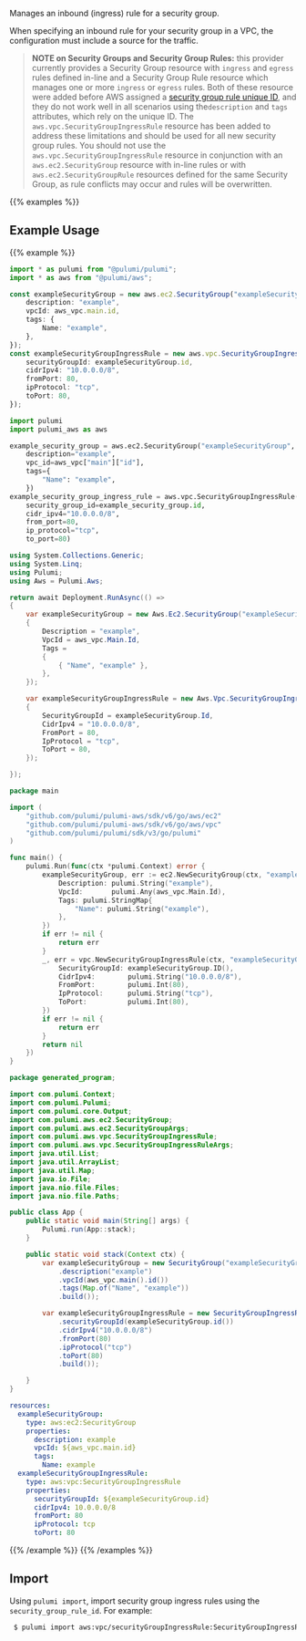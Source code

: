 Manages an inbound (ingress) rule for a security group.

When specifying an inbound rule for your security group in a VPC, the configuration must include a source for the traffic.

> **NOTE on Security Groups and Security Group Rules:** this provider currently provides a Security Group resource with `ingress` and `egress` rules defined in-line and a Security Group Rule resource which manages one or more `ingress` or
`egress` rules. Both of these resource were added before AWS assigned a [security group rule unique ID](https://docs.aws.amazon.com/AWSEC2/latest/UserGuide/security-group-rules.html), and they do not work well in all scenarios using the`description` and `tags` attributes, which rely on the unique ID.
The `aws.vpc.SecurityGroupIngressRule` resource has been added to address these limitations and should be used for all new security group rules.
You should not use the `aws.vpc.SecurityGroupIngressRule` resource in conjunction with an `aws.ec2.SecurityGroup` resource with in-line rules or with `aws.ec2.SecurityGroupRule` resources defined for the same Security Group, as rule conflicts may occur and rules will be overwritten.

{{% examples %}}
## Example Usage
{{% example %}}

```typescript
import * as pulumi from "@pulumi/pulumi";
import * as aws from "@pulumi/aws";

const exampleSecurityGroup = new aws.ec2.SecurityGroup("exampleSecurityGroup", {
    description: "example",
    vpcId: aws_vpc.main.id,
    tags: {
        Name: "example",
    },
});
const exampleSecurityGroupIngressRule = new aws.vpc.SecurityGroupIngressRule("exampleSecurityGroupIngressRule", {
    securityGroupId: exampleSecurityGroup.id,
    cidrIpv4: "10.0.0.0/8",
    fromPort: 80,
    ipProtocol: "tcp",
    toPort: 80,
});
```
```python
import pulumi
import pulumi_aws as aws

example_security_group = aws.ec2.SecurityGroup("exampleSecurityGroup",
    description="example",
    vpc_id=aws_vpc["main"]["id"],
    tags={
        "Name": "example",
    })
example_security_group_ingress_rule = aws.vpc.SecurityGroupIngressRule("exampleSecurityGroupIngressRule",
    security_group_id=example_security_group.id,
    cidr_ipv4="10.0.0.0/8",
    from_port=80,
    ip_protocol="tcp",
    to_port=80)
```
```csharp
using System.Collections.Generic;
using System.Linq;
using Pulumi;
using Aws = Pulumi.Aws;

return await Deployment.RunAsync(() => 
{
    var exampleSecurityGroup = new Aws.Ec2.SecurityGroup("exampleSecurityGroup", new()
    {
        Description = "example",
        VpcId = aws_vpc.Main.Id,
        Tags = 
        {
            { "Name", "example" },
        },
    });

    var exampleSecurityGroupIngressRule = new Aws.Vpc.SecurityGroupIngressRule("exampleSecurityGroupIngressRule", new()
    {
        SecurityGroupId = exampleSecurityGroup.Id,
        CidrIpv4 = "10.0.0.0/8",
        FromPort = 80,
        IpProtocol = "tcp",
        ToPort = 80,
    });

});
```
```go
package main

import (
	"github.com/pulumi/pulumi-aws/sdk/v6/go/aws/ec2"
	"github.com/pulumi/pulumi-aws/sdk/v6/go/aws/vpc"
	"github.com/pulumi/pulumi/sdk/v3/go/pulumi"
)

func main() {
	pulumi.Run(func(ctx *pulumi.Context) error {
		exampleSecurityGroup, err := ec2.NewSecurityGroup(ctx, "exampleSecurityGroup", &ec2.SecurityGroupArgs{
			Description: pulumi.String("example"),
			VpcId:       pulumi.Any(aws_vpc.Main.Id),
			Tags: pulumi.StringMap{
				"Name": pulumi.String("example"),
			},
		})
		if err != nil {
			return err
		}
		_, err = vpc.NewSecurityGroupIngressRule(ctx, "exampleSecurityGroupIngressRule", &vpc.SecurityGroupIngressRuleArgs{
			SecurityGroupId: exampleSecurityGroup.ID(),
			CidrIpv4:        pulumi.String("10.0.0.0/8"),
			FromPort:        pulumi.Int(80),
			IpProtocol:      pulumi.String("tcp"),
			ToPort:          pulumi.Int(80),
		})
		if err != nil {
			return err
		}
		return nil
	})
}
```
```java
package generated_program;

import com.pulumi.Context;
import com.pulumi.Pulumi;
import com.pulumi.core.Output;
import com.pulumi.aws.ec2.SecurityGroup;
import com.pulumi.aws.ec2.SecurityGroupArgs;
import com.pulumi.aws.vpc.SecurityGroupIngressRule;
import com.pulumi.aws.vpc.SecurityGroupIngressRuleArgs;
import java.util.List;
import java.util.ArrayList;
import java.util.Map;
import java.io.File;
import java.nio.file.Files;
import java.nio.file.Paths;

public class App {
    public static void main(String[] args) {
        Pulumi.run(App::stack);
    }

    public static void stack(Context ctx) {
        var exampleSecurityGroup = new SecurityGroup("exampleSecurityGroup", SecurityGroupArgs.builder()        
            .description("example")
            .vpcId(aws_vpc.main().id())
            .tags(Map.of("Name", "example"))
            .build());

        var exampleSecurityGroupIngressRule = new SecurityGroupIngressRule("exampleSecurityGroupIngressRule", SecurityGroupIngressRuleArgs.builder()        
            .securityGroupId(exampleSecurityGroup.id())
            .cidrIpv4("10.0.0.0/8")
            .fromPort(80)
            .ipProtocol("tcp")
            .toPort(80)
            .build());

    }
}
```
```yaml
resources:
  exampleSecurityGroup:
    type: aws:ec2:SecurityGroup
    properties:
      description: example
      vpcId: ${aws_vpc.main.id}
      tags:
        Name: example
  exampleSecurityGroupIngressRule:
    type: aws:vpc:SecurityGroupIngressRule
    properties:
      securityGroupId: ${exampleSecurityGroup.id}
      cidrIpv4: 10.0.0.0/8
      fromPort: 80
      ipProtocol: tcp
      toPort: 80
```
{{% /example %}}
{{% /examples %}}

## Import

Using `pulumi import`, import security group ingress rules using the `security_group_rule_id`. For example:

```sh
 $ pulumi import aws:vpc/securityGroupIngressRule:SecurityGroupIngressRule example sgr-02108b27edd666983
```
 